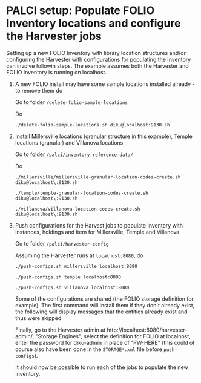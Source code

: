 # PALCI setup: Populate FOLIO Inventory locations and configure the Harvester jobs

Setting up a new FOLIO Inventory with library location structures and/or configuring the Harvester with configurations for populating the Inventory  can involve followin steps. The example assumes both the Harvester and FOLIO Inventory is running on localhost.

1) A new FOLIO install may have some sample locations installed already - to remove them do
    
     Go to folder `/delete-folio-sample-locations`
     
     Do 

     `./delete-folio-sample-locations.sh diku@localhost:9130.sh`

2) Install Millersville locations (granular structure in this example), Temple locations (granular) and Villanova locations

    Go to folder `/palci/inventory-reference-data/`
    
    Do

    `./millersville/millersville-granular-location-codes-create.sh diku@localhost\:9130.sh`
    
    `./temple/temple-granular-location-codes-create.sh diku@localhost\:9130.sh`
    
    `./villanova/villanova-location-codes-create.sh diku@localhost\:9130.sh`

2) Push configurations for the Harvest jobs to populate Inventory with instances, holdings and item for Millersville, Temple and Villanova

    Go to folder `/palci/harvester-config`

    Assuming the Harvester runs at `localhost:8080`, do

    `./push-configs.sh millersville localhost:8080`
    
    `./push-configs.sh temple localhost:8080`
    
    `./push-configs.sh villanova localhost:8080`

    Some of the configurations are shared (the FOLIO storage definition for example). The first command will install them if they don't already exist, the following will display messages that the entities already exist and thus were skipped.

    Finally, go to the Harvester admin at http://localhost:8080/harvester-admin/, "Storage Engines", select the definition for FOLIO at localhost, enter the password for diku-admin in place of "PW-HERE" (this could of course also have been done in the `STORAGE*.xml` file before `push-configs`). 

    It should now be possible to run each of the jobs to populate the new Inventory. 
